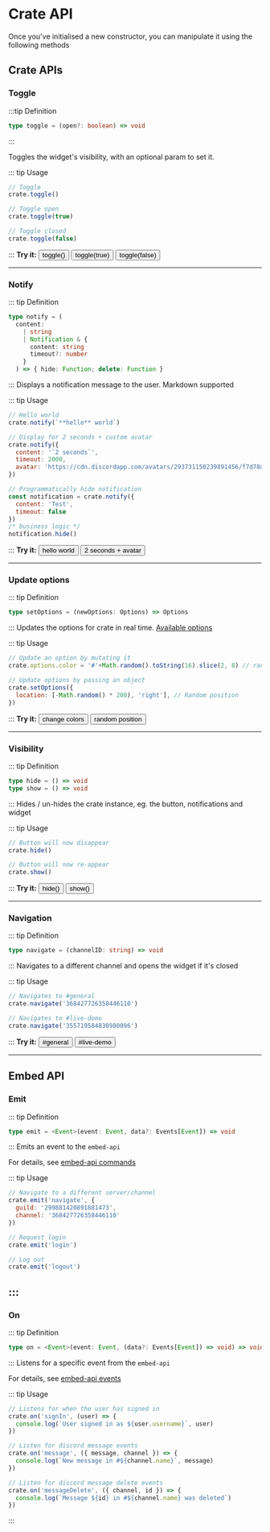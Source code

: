 # Crate API

Once you've initialised a new constructor, you can manipulate it using the following methods

## Crate APIs

### Toggle

:::tip Definition

```ts
type toggle = (open?: boolean) => void
```
:::

Toggles the widget's visibility, with an optional param to set it.

::: tip Usage

```js
// Toggle
crate.toggle()

// Toggle open
crate.toggle(true)

// Toggle closed
crate.toggle(false)
```
:::
<b>Try it:</b> <button class="try-it" onClick="crate.toggle()">toggle()</button>
<button class="try-it" onClick="crate.toggle(true)">toggle(true)</button>
<button class="try-it" onClick="crate.toggle(false)">toggle(false)</button>

---

### Notify

::: tip Definition
```ts
type notify = (
  content:
    | string
    | Notification & {
      content: string
      timeout?: number
    }
  ) => { hide: Function; delete: Function }
```
:::
Displays a notification message to the user. Markdown supported

::: tip Usage
```js
// Hello world
crate.notify(`**hello** world`)

// Display for 2 seconds + custom avatar
crate.notify({
  content: '`2 seconds`',
  timeout: 2000,
  avatar: 'https://cdn.discordapp.com/avatars/293731150239891456/f7d78d0c7e6522ed296bfa315b3a1969.png'
})

// Programmatically hide notification
const notification = crate.notify({
  content: 'Test',
  timeout: false
})
/* business logic */
notification.hide()
```
:::
<b>Try it:</b> <button class="try-it" onClick="crate.notify('**hello** world')">hello world</button>
<button class="try-it" onClick="crate.notify({content:'\`2 seconds\`',timeout:2000, avatar:'https://cdn.discordapp.com/avatars/293731150239891456/f7d78d0c7e6522ed296bfa315b3a1969.png'})">2 seconds + avatar</button>

---

### Update options

::: tip Definition

```ts
type setOptions = (newOptions: Options) => Options
```
:::
Updates the options for crate in real time. [Available options](options)

::: tip Usage

```js
// Update an option by mutating it
crate.options.color = '#'+Math.random().toString(16).slice(2, 8) // random color

// Update options by passing an object
crate.setOptions({
  location: [-Math.random() * 200), 'right'], // Random position
})
```
:::
<b>Try it:</b> <button class="try-it" onClick="crate.options.color='#'+Math.random().toString(16).slice(2, 8)">change colors</button>
<button class="try-it" onClick="crate.setOptions({location: [-Math.random() * 200, 'right']})">random position</button>

---

### Visibility

::: tip Definition

```ts
type hide = () => void
type show = () => void
```
:::
Hides / un-hides the crate instance, eg. the button, notifications and widget

::: tip Usage

```js
// Button will now disappear
crate.hide()

// Button will now re-appear
crate.show()
```
:::
<b>Try it:</b> <button class="try-it" onClick="crate.hide()">hide()</button> <button class="try-it" onClick="crate.show()">show()</button>

---

### Navigation

::: tip Definition

```ts
type navigate = (channelID: string) => void
```
:::
Navigates to a different channel and opens the widget if it's closed

::: tip Usage

```js
// Navigates to #general
crate.navigate('368427726358446110')

// Navigates to #live-demo
crate.navigate('355719584830980096')
```
:::
<b>Try it:</b> <button class="try-it" onClick="crate.navigate('368427726358446110')">#general</button> <button class="try-it" onClick="crate.navigate('355719584830980096')">#live-demo</button>

---

## Embed API


### Emit

::: tip Definition

```ts
type emit = <Event>(event: Event, data?: Events[Event]) => void
```
:::
Emits an event to the `embed-api`

For details, see [embed-api commands](/embed/embed-api/commands)

::: tip Usage

```js
// Navigate to a different server/channel
crate.emit('navigate', {
  guild: '299881420891881473',
  channel: '368427726358446110'
})

// Request login
crate.emit('login')

// Log out
crate.emit('logout')
```
:::
---

### On

::: tip Definition

```ts
type on = <Event>(event: Event, (data?: Events[Event]) => void) => void
```
:::
Listens for a specific event from the `embed-api`

For details, see [embed-api events](/embed/embed-api/events)

::: tip Usage

```js
// Listens for when the user has signed in
crate.on('signIn', (user) => {
  console.log(`User signed in as ${user.username}`, user)
})

// Listen for discord message events
crate.on('message', ({ message, channel }) => {
  console.log(`New message in #${channel.name}`, message)
})

// Listen for discord message delete events
crate.on('messageDelete', ({ channel, id }) => {
  console.log(`Message ${id} in #${channel.name} was deleted`)
})
```
:::
